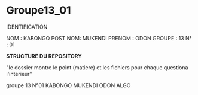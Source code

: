 # Groupe13_01

IDENTIFICATION

NOM : KABONGO 
POST NOM: MUKENDI
PRENOM : ODON
GROUPE : 13
N° : 01

**STRUCTURE DU REPOSITORY**

"le dossier montre le point (matiere) et les fichiers pour chaque questiona l'interieur"



groupe 13 N°01 KABONGO MUKENDI ODON ALGO
